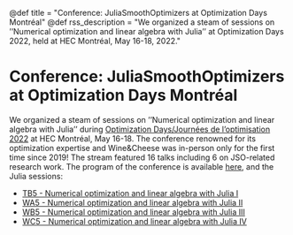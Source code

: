 @def title = "Conference: JuliaSmoothOptimizers at Optimization Days Montréal"
@def rss_description = "We organized a steam of sessions on ’’Numerical optimization and linear algebra with Julia’’ at Optimization Days 2022, held at HEC Montréal, May 16-18, 2022."

# Conference: JuliaSmoothOptimizers at Optimization Days Montréal

We organized a steam of sessions on ’’Numerical optimization and linear algebra with Julia’’ during [Optimization Days/Journées de l’optimisation 2022](https://symposia.gerad.ca/jopt2022/en/home) at HEC Montréal, May 16-18. The conference renowned for its optimization expertise and Wine&Cheese was in-person only for the first time since 2019! The stream featured 16 talks including 6 on JSO-related research work. The program of the conference is available [here](https://symposia.gerad.ca/jopt2022/en/schedule), and the Julia sessions: 
- [TB5 - Numerical optimization and linear algebra with Julia I](https://symposia.gerad.ca/jopt2022/en/schedule?slot_id=1882)
- [WA5 - Numerical optimization and linear algebra with Julia II](https://symposia.gerad.ca/jopt2022/en/schedule?slot_id=1881)
- [WB5 - Numerical optimization and linear algebra with Julia III](https://symposia.gerad.ca/jopt2022/en/schedule?slot_id=1880)
- [WC5 - Numerical optimization and linear algebra with Julia IV](https://symposia.gerad.ca/jopt2022/en/schedule?slot_id=1879)
